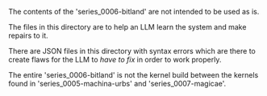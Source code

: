 The contents of the 'series_0006-bitland' are not intended to be used as is.

The files in this directory are to help an LLM learn the system and make repairs to it.

There are JSON files in this directory with syntax errors which are there to create flaws for the LLM to *have to fix* in order to work properly.

The entire 'series_0006-bitland' is not the kernel build between the kernels found in 'series_0005-machina-urbs' and 'series_0007-magicae'.